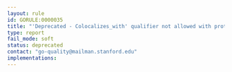 ```yaml
---
layout: rule
id: GORULE:0000035
title: "'Deprecated - Colocalizes_with' qualifier not allowed with protein-containing complex (GO:0032991)' and children."
type: report
fail_mode: soft
status: deprecated
contact: "go-quality@mailman.stanford.edu"
implementations:
---
```

